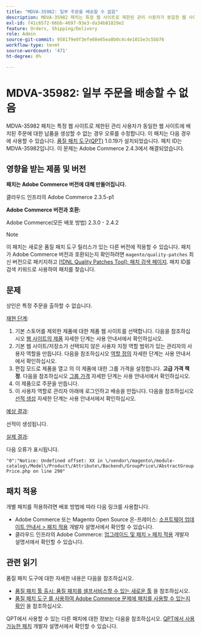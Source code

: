 ```yaml
---
title: "MDVA-35982: 일부 주문을 배송할 수 없음"
description: MDVA-35982 패치는 특정 웹 사이트로 제한된 관리 사용자가 동일한 웹 사이트에 배치된 주문에 대한 납품을 생성할 수 없는 경우 오류를 수정합니다. 이 패치는 [Quality Patches Tool (QPT)](/help/announcements/adobe-commerce-announcements/magento-quality-patches-released-new-tool-to-self-serve-quality-patches.md) 1.0.19가 설치된 경우 사용할 수 있습니다. 패치 ID는 MDVA-35982입니다. 이 문제는 Adobe Commerce 2.4.3에서 해결되었습니다.
exl-id: f41c6572-66bb-4697-93e3-da34b81829e2
feature: Orders, Shipping/Delivery
role: Admin
source-git-commit: 958179e0f3efe08e65ea8b0c4c4e1015e3c5bb76
workflow-type: tm+mt
source-wordcount: '471'
ht-degree: 0%

---
```


# MDVA-35982: 일부 주문을 배송할 수 없음

MDVA-35982 패치는 특정 웹 사이트로 제한된 관리 사용자가 동일한 웹 사이트에 배치된 주문에 대한 납품을 생성할 수 없는 경우 오류를 수정합니다. 이 패치는 다음 경우에 사용할 수 있습니다. [품질 패치 도구(QPT)](/help/announcements/adobe-commerce-announcements/magento-quality-patches-released-new-tool-to-self-serve-quality-patches.md) 1.0.19가 설치되었습니다. 패치 ID는 MDVA-35982입니다. 이 문제는 Adobe Commerce 2.4.3에서 해결되었습니다.

## 영향을 받는 제품 및 버전

**패치는 Adobe Commerce 버전에 대해 만들어집니다.**

클라우드 인프라의 Adobe Commerce 2.3.5-p1

**Adobe Commerce 버전과 호환:**

Adobe Commerce(모든 배포 방법) 2.3.0 - 2.4.2

>[!NOTE]
>
>이 패치는 새로운 품질 패치 도구 릴리스가 있는 다른 버전에 적용할 수 있습니다. 패치가 Adobe Commerce 버전과 호환되는지 확인하려면 `magento/quality-patches` 최신 버전으로 패키지하고 [[!DNL Quality Patches Tool]: 패치 검색 페이지](https://devdocs.magento.com/quality-patches/tool.html#patch-grid). 패치 ID를 검색 키워드로 사용하여 패치를 찾습니다.

## 문제

상인은 특정 주문을 출하할 수 없습니다.

<u>재현 단계</u>:

1. 기본 스토어를 제외한 제품에 대한 제품 웹 사이트를 선택합니다. 다음을 참조하십시오 [웹 사이트의 제품](https://docs.magento.com/user-guide/catalog/settings-basic-websites.html) 자세한 단계는 사용 안내서에서 확인하십시오.
1. 기본 웹 사이트/저장소가 선택되지 않은 사용자 지정 역할 범위가 있는 관리자의 사용자 역할을 만듭니다. 다음을 참조하십시오 [역할 정의](https://docs.magento.com/user-guide/system/permissions-user-roles.html#define-a-role) 자세한 단계는 사용 안내서에서 확인하십시오.
1. 편집 모드로 제품을 열고 의 이 제품에 대한 그룹 가격을 설정합니다. **고급 가격 책정**. 다음을 참조하십시오 [그룹 가격](https://docs.magento.com/user-guide/catalog/product-price-group.html) 자세한 단계는 사용 안내서에서 확인하십시오.
1. 이 제품으로 주문을 만듭니다.
1. 이 사용자 역할로 관리자 아래에 로그인하고 배송을 만듭니다. 다음을 참조하십시오 [선적 생성](https://docs.magento.com/user-guide/sales/shipments-create.html) 자세한 단계는 사용 안내서에서 확인하십시오.

<u>예상 결과</u>:

선적이 생성됩니다.

<u>실제 결과</u>:

다음 오류가 표시됩니다.

`"0":"Notice: Undefined offset: XX in \/vendor\/magento\/module-catalog\/Model\/Product\/Attribute\/Backend\/GroupPrice\/AbstractGroupPrice.php on line 290"`

## 패치 적용

개별 패치를 적용하려면 배포 방법에 따라 다음 링크를 사용합니다.

* Adobe Commerce 또는 Magento Open Source 온-프레미스: [소프트웨어 업데이트 안내서 > 패치 적용](https://devdocs.magento.com/guides/v2.4/comp-mgr/patching/mqp.html) 개발자 설명서에서 확인할 수 있습니다.
* 클라우드 인프라의 Adobe Commerce: [업그레이드 및 패치 > 패치 적용](https://devdocs.magento.com/cloud/project/project-patch.html) 개발자 설명서에서 확인할 수 있습니다.

## 관련 읽기

품질 패치 도구에 대한 자세한 내용은 다음을 참조하십시오.

* [품질 패치 툴 출시: 품질 패치를 셀프서비스할 수 있는 새로운 툴](/help/announcements/adobe-commerce-announcements/magento-quality-patches-released-new-tool-to-self-serve-quality-patches.md) 을 참조하십시오.
* [품질 패치 도구 를 사용하여 Adobe Commerce 문제에 패치를 사용할 수 있는지 확인](/help/support-tools/patches-available-in-qpt-tool/check-patch-for-magento-issue-with-magento-quality-patches.md) 을 참조하십시오.

QPT에서 사용할 수 있는 다른 패치에 대한 정보는 다음을 참조하십시오. [QPT에서 사용 가능한 패치](https://devdocs.magento.com/quality-patches/tool.html#patch-grid) 개발자 설명서에서 확인할 수 있습니다.
